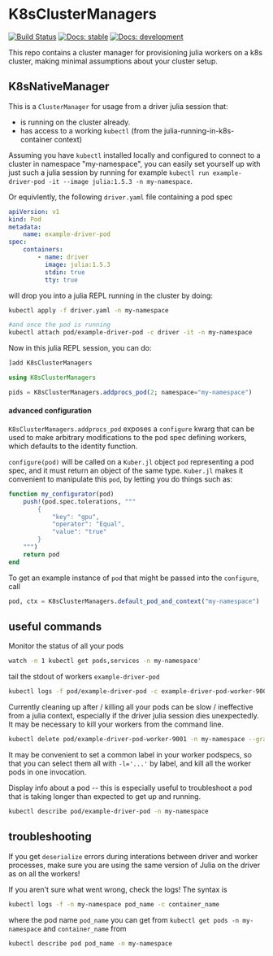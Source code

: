 # K8sClusterManagers

[![Build Status](https://travis-ci.com/beacon-biosignals/K8sClusterManagers.jl.svg?branch=main)](https://travis-ci.com/beacon-biosignals/K8sClusterManagers.jl)
[![Docs: stable](https://img.shields.io/badge/docs-stable-blue.svg)](https://beacon-biosignals.github.io/K8sClusterManagers.jl/stable)
[![Docs: development](https://img.shields.io/badge/docs-dev-blue.svg)](https://beacon-biosignals.github.io/K8sClusterManagers.jl/dev)

This repo contains a cluster manager for provisioning julia workers on a k8s cluster, making minimal assumptions about your cluster setup.

## K8sNativeManager

This is a `ClusterManager` for usage from a driver julia session that:
- is running on the cluster already.
- has access to a working `kubectl` (from the julia-running-in-k8s-container context)

Assuming you have `kubectl` installed locally and configured to connect to a cluster in namespace "my-namespace",
you can easily set yourself up with just such a julia session by running for example `kubectl run example-driver-pod -it --image julia:1.5.3 -n my-namespace`.

Or equivlently, the following `driver.yaml` file containing a pod spec

```yaml
apiVersion: v1
kind: Pod
metadata:
    name: example-driver-pod
spec:
    containers:
        - name: driver
          image: julia:1.5.3
          stdin: true
          tty: true
```

will drop you into a julia REPL running in the cluster by doing:

```bash
kubectl apply -f driver.yaml -n my-namespace

#and once the pod is running
kubectl attach pod/example-driver-pod -c driver -it -n my-namespace
```

Now in this julia REPL session, you can do:

```julia
]add K8sClusterManagers

using K8sClusterManagers

pids = K8sClusterManagers.addprocs_pod(2; namespace="my-namespace")
```

#### advanced configuration

`K8sClusterManagers.addprocs_pod` exposes a `configure` kwarg that can be used to make arbitrary modifications to the pod spec defining workers, which defaults to the identity function.

`configure(pod)` will be called on a `Kuber.jl` object `pod` representing a pod spec, and it must return an object of the same type. `Kuber.jl` makes it convenient to manipulate this `pod`, by letting you do things such as:

```julia
function my_configurator(pod)
    push!(pod.spec.tolerations, """
        {
            "key": "gpu",
            "operator": "Equal",
            "value": "true"
        }
    """)
    return pod
end
```

To get an example instance of `pod` that might be passed into the `configure`, call

```julia
pod, ctx = K8sClusterManagers.default_pod_and_context("my-namespace")
```


## useful commands

Monitor the status of all your pods
```bash
watch -n 1 kubectl get pods,services -n my-namespace'
```

tail the stdout of workers `example-driver-pod`
```bash
kubectl logs -f pod/example-driver-pod -c example-driver-pod-worker-9001 -n my-namespace
```

Currently cleaning up after / killing all your pods can be slow / ineffective from a julia context, especially if the driver julia session dies unexpectedly. It may be necessary to kill your workers from the command line.
```bash
kubectl delete pod/example-driver-pod-worker-9001 -n my-namespace --grace-period=0 --force=true
```
It may be convenient to set a common label in your worker podspecs, so that you can select them all with `-l='...'` by label, and kill all the worker pods in one invocation.


Display info about a pod -- this is especially useful to troubleshoot a pod that is taking longer than expected to get up and running.
```bash
kubectl describe pod/example-driver-pod -n my-namespace
```

## troubleshooting

If you get `deserialize` errors during interations between driver and worker processes, make sure you are using the same version of Julia on the driver as on all the workers!

If you aren't sure what went wrong, check the logs! The syntax is
```bash
kubectl logs -f -n my-namespace pod_name -c container_name
```
where the pod name `pod_name` you can get from `kubectl get pods -n my-namespace` and `container_name` from 
```bash
kubectl describe pod pod_name -n my-namespace
```

